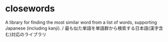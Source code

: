 # closewords
A library for finding the most similar word from a list of words, supporting Japanese (including kanji). / 最も似た単語を単語群から検索する日本語(漢字含む)対応のライブラリ
